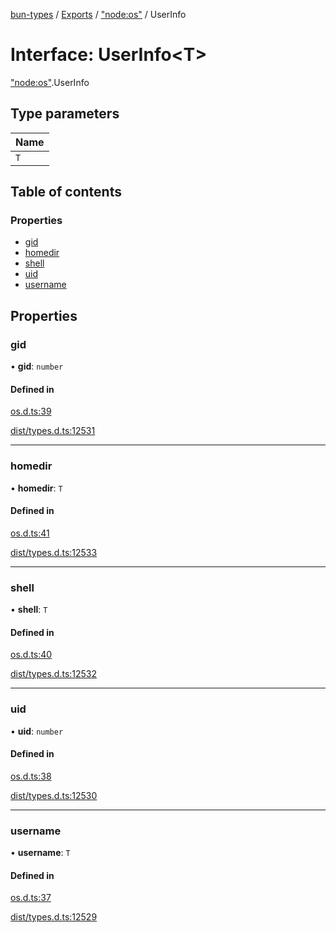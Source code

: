 [bun-types](https://github.com/oven-sh/bun-types/blob/master/api-docs/README.md) / [Exports](https://github.com/oven-sh/bun-types/blob/master/api-docs/modules.md) / ["node:os"](https://github.com/oven-sh/bun-types/blob/master/api-docs/modules/node_os_.md) / UserInfo

# Interface: UserInfo<T\>

["node:os"](https://github.com/oven-sh/bun-types/blob/master/api-docs/modules/node_os_.md).UserInfo

## Type parameters

| Name |
| :------ |
| `T` |

## Table of contents

### Properties

- [gid](https://github.com/oven-sh/bun-types/blob/master/api-docs/interfaces/node_os_.UserInfo.md#gid)
- [homedir](https://github.com/oven-sh/bun-types/blob/master/api-docs/interfaces/node_os_.UserInfo.md#homedir)
- [shell](https://github.com/oven-sh/bun-types/blob/master/api-docs/interfaces/node_os_.UserInfo.md#shell)
- [uid](https://github.com/oven-sh/bun-types/blob/master/api-docs/interfaces/node_os_.UserInfo.md#uid)
- [username](https://github.com/oven-sh/bun-types/blob/master/api-docs/interfaces/node_os_.UserInfo.md#username)

## Properties

### gid

• **gid**: `number`

#### Defined in

[os.d.ts:39](https://github.com/valgaze/bun-types/blob/6f8dbf8/os.d.ts#L39)

[dist/types.d.ts:12531](https://github.com/valgaze/bun-types/blob/6f8dbf8/dist/types.d.ts#L12531)

___

### homedir

• **homedir**: `T`

#### Defined in

[os.d.ts:41](https://github.com/valgaze/bun-types/blob/6f8dbf8/os.d.ts#L41)

[dist/types.d.ts:12533](https://github.com/valgaze/bun-types/blob/6f8dbf8/dist/types.d.ts#L12533)

___

### shell

• **shell**: `T`

#### Defined in

[os.d.ts:40](https://github.com/valgaze/bun-types/blob/6f8dbf8/os.d.ts#L40)

[dist/types.d.ts:12532](https://github.com/valgaze/bun-types/blob/6f8dbf8/dist/types.d.ts#L12532)

___

### uid

• **uid**: `number`

#### Defined in

[os.d.ts:38](https://github.com/valgaze/bun-types/blob/6f8dbf8/os.d.ts#L38)

[dist/types.d.ts:12530](https://github.com/valgaze/bun-types/blob/6f8dbf8/dist/types.d.ts#L12530)

___

### username

• **username**: `T`

#### Defined in

[os.d.ts:37](https://github.com/valgaze/bun-types/blob/6f8dbf8/os.d.ts#L37)

[dist/types.d.ts:12529](https://github.com/valgaze/bun-types/blob/6f8dbf8/dist/types.d.ts#L12529)
